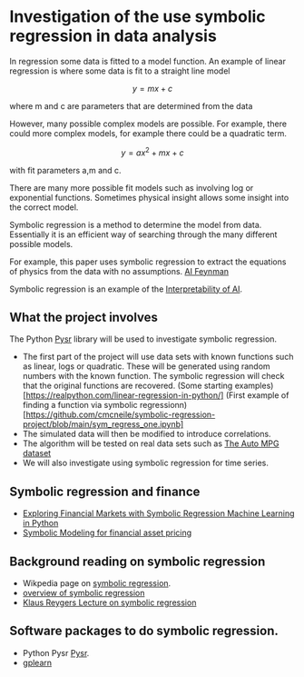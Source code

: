 # Investigation of the use symbolic regression in data analysis

In regression some data is fitted to a model function.
An example of linear regression is where some data is fit to
a straight line model

$$y = m x + c$$

where m and c are parameters that are determined from the data

However, many possible complex models are possible.
For example, there could more complex models, for example
there could be a quadratic term.


$$y = a  x^2 + m x + c $$

with fit parameters a,m and c.

There are many more possible fit models such as involving log
or exponential functions. Sometimes physical insight allows
some insight into the correct model.

Symbolic regression is a method to determine the model from
data. Essentially it is an efficient way of searching through the many
different possible models.

For example, this paper uses symbolic regression to extract the
equations of physics from the data with no assumptions.
[AI Feynman](https://www.science.org/doi/10.1126/sciadv.aay2631)

Symbolic regression is an example of the [Interpretability of AI](https://docs.aws.amazon.com/whitepapers/latest/model-explainability-aws-ai-ml/interpretability-versus-explainability.html).

## What the project involves

The Python  [Pysr](https://github.com/MilesCranmer/PySR) library will be
used to investigate symbolic regression.

*  The first part of the project will use data sets with known functions such as linear, logs or quadratic. These will be generated using random numbers with the known function. The symbolic regression will check that the original functions are recovered. (Some starting examples)[https://realpython.com/linear-regression-in-python/]  (First example of finding a function via symbolic regressionn)[https://github.com/cmcneile/symbolic-regression-project/blob/main/sym_regress_one.ipynb]
* The simulated data will then be modified to introduce correlations.
* The algorithm will be tested on real data sets such as
[The Auto MPG dataset](https://www.tensorflow.org/tutorials/keras/regression)
* We will also investigate using symbolic regression for time series.

## Symbolic regression and finance

* [Exploring Financial Markets with Symbolic Regression Machine Learning in Python](https://www.linkedin.com/pulse/exploring-financial-markets-symbolic-regression-machine-lazaro/)
* [Symbolic Modeling for financial asset pricing](https://www.sciencedirect.com/science/article/pii/S2405918825000029)

##  Background reading on symbolic regression


* Wikpedia page on [symbolic regression](https://en.wikipedia.org/wiki/Symbolic_regression).
* [overview of symbolic regression](https://towardsdatascience.com/symbolic-regression-the-forgotten-machine-learning-method-ac50365a7d95)
* [Klaus Reygers Lecture on symbolic regression](https://www.physi.uni-heidelberg.de/~reygers/lectures/2021/smipp/stat_methods_ws2021_A_selected_topic_5_symbolic_regression.pdf)

## Software packages to do symbolic regression.

* Python Pysr [Pysr](https://github.com/MilesCranmer/PySR).
* [gplearn](https://gplearn.readthedocs.io/en/stable/)
